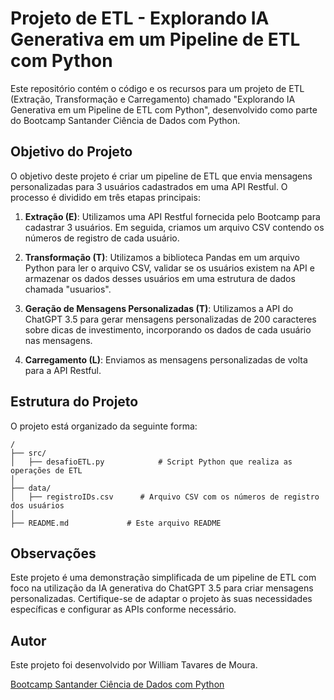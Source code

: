 # Projeto de ETL - Explorando IA Generativa em um Pipeline de ETL com Python

Este repositório contém o código e os recursos para um projeto de ETL (Extração, Transformação e Carregamento) chamado "Explorando IA Generativa em um Pipeline de ETL com Python", desenvolvido como parte do Bootcamp Santander Ciência de Dados com Python.

## Objetivo do Projeto

O objetivo deste projeto é criar um pipeline de ETL que envia mensagens personalizadas para 3 usuários cadastrados em uma API Restful. O processo é dividido em três etapas principais:

1. **Extração (E)**: Utilizamos uma API Restful fornecida pelo Bootcamp para cadastrar 3 usuários. Em seguida, criamos um arquivo CSV contendo os números de registro de cada usuário.

2. **Transformação (T)**: Utilizamos a biblioteca Pandas em um arquivo Python para ler o arquivo CSV, validar se os usuários existem na API e armazenar os dados desses usuários em uma estrutura de dados chamada "usuarios".

3. **Geração de Mensagens Personalizadas (T)**: Utilizamos a API do ChatGPT 3.5 para gerar mensagens personalizadas de 200 caracteres sobre dicas de investimento, incorporando os dados de cada usuário nas mensagens.

4. **Carregamento (L)**: Enviamos as mensagens personalizadas de volta para a API Restful.

## Estrutura do Projeto

O projeto está organizado da seguinte forma:

```
/
├── src/
│   ├── desafioETL.py            # Script Python que realiza as operações de ETL
│
├── data/
│   ├── registroIDs.csv      # Arquivo CSV com os números de registro dos usuários
│
├── README.md             # Este arquivo README
```

## Observações

Este projeto é uma demonstração simplificada de um pipeline de ETL com foco na utilização da IA generativa do ChatGPT 3.5 para criar mensagens personalizadas. Certifique-se de adaptar o projeto às suas necessidades específicas e configurar as APIs conforme necessário.

## Autor

Este projeto foi desenvolvido por William Tavares de Moura.

[Bootcamp Santander Ciência de Dados com Python](https://www.santander.com.br/institucional/servicos-para-voce/educacao/bootcamps/bootcamp-santander-ciencia-de-dados-com-python)
